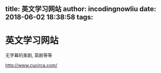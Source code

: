 title: 英文学习网站
author: incodingnowliu
date: 2018-06-02 18:38:58
tags:
---
# 英文学习网站

无字幕的美剧, 英剧等等

http://www.cucirca.com/ 